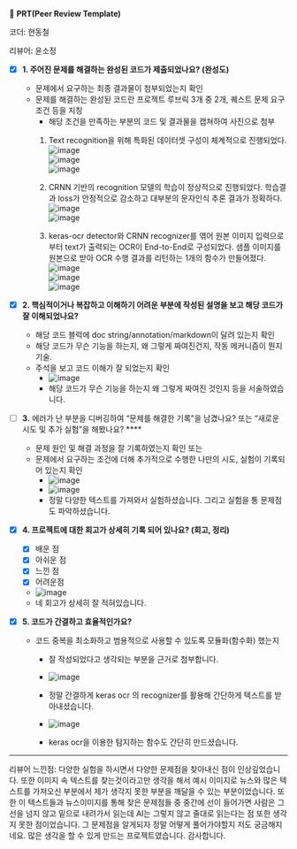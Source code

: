 🔑 **PRT(Peer Review Template)**


코더: 현동철


리뷰어: 윤소정

- [X]  **1. 주어진 문제를 해결하는 완성된 코드가 제출되었나요? (완성도)**
    - 문제에서 요구하는 최종 결과물이 첨부되었는지 확인
    - 문제를 해결하는 완성된 코드란 프로젝트 루브릭 3개 중 2개, 
    퀘스트 문제 요구조건 등을 지칭
        - 해당 조건을 만족하는 부분의 코드 및 결과물을 캡쳐하여 사진으로 첨부
        1. Text recognition을 위해 특화된 데이터셋 구성이 체계적으로 진행되었다.<br>![image](https://github.com/hyeonDD/aiffel/assets/104029654/4245d040-f6cd-43f2-85a4-6037b15085e3)<br>
          ![image](https://github.com/hyeonDD/aiffel/assets/104029654/937b0c12-5b02-4a8f-a3eb-12dfc7c46543)<br>![image](https://github.com/hyeonDD/aiffel/assets/104029654/b27ce250-bd18-4ebd-af54-95dacba9884d)<br>
        2. CRNN 기반의 recognition 모델의 학습이 정상적으로 진행되었다.	학습결과 loss가 안정적으로 감소하고 대부분의 문자인식 추론 결과가 정확하다.<br> ![image](https://github.com/hyeonDD/aiffel/assets/104029654/47950a16-edea-42d8-84f2-ffe5fa1c0406)<br>![image](https://github.com/hyeonDD/aiffel/assets/104029654/c8ddcf1c-08b6-4bfb-8a79-7c3a1daa997d)

        3. keras-ocr detector와 CRNN recognizer를 엮어 원본 이미지 입력으로부터 text가 출력되는 OCR이 End-to-End로 구성되었다.	샘플 이미지를 원본으로 받아 OCR 수행 결과를 리턴하는 1개의 함수가 만들어졌다.<br> ![image](https://github.com/hyeonDD/aiffel/assets/104029654/38e7ccf8-74cf-4a3f-a249-f98d154042cb)<br>![image](https://github.com/hyeonDD/aiffel/assets/104029654/4e6c13fa-410d-4b87-b5ba-f55b483db41c)<br>![image](https://github.com/hyeonDD/aiffel/assets/104029654/2b42c7ca-09ab-431d-9190-e7c1072b9d85)

 
- [X]  **2. 핵심적이거나 복잡하고 이해하기 어려운 부분에 작성된 설명을 보고 해당 코드가 잘 이해되었나요?**
    - 해당 코드 블럭에 doc string/annotation/markdown이 달려 있는지 확인
    - 해당 코드가 무슨 기능을 하는지, 왜 그렇게 짜여진건지, 작동 메커니즘이 뭔지 기술.
    - 주석을 보고 코드 이해가 잘 되었는지 확인
        - ![image](https://github.com/hyeonDD/aiffel/assets/104029654/903b8aaa-d497-4e5f-9de2-62b9abf030bf)
        - 해당 코드가 무슨 기능을 하는지 왜 그렇게 짜여진 것인지 등을 서술하였습니다.
        
- [ ]  **3.** 에러가 난 부분을 디버깅하여 “문제를 해결한 기록”을 남겼나요? 또는
   “새로운 시도 및 추가 실험”을 해봤나요? ****
    - 문제 원인 및 해결 과정을 잘 기록하였는지 확인 또는
    - 문제에서 요구하는 조건에 더해 추가적으로 수행한 나만의 시도, 
    실험이 기록되어 있는지 확인
        - ![image](https://github.com/hyeonDD/aiffel/assets/104029654/ba4c8f75-513d-4265-a105-90ea69f40940)
        - ![image](https://github.com/hyeonDD/aiffel/assets/104029654/cd54e65f-0b0b-46b5-ad69-84cb08b9132a)
        - 정말 다양한 텍스트를 가져와서 실험하셨습니다. 그리고 실험을 통 문제점도 파악하셨습니다.


        
- [X]  **4. 프로젝트에 대한 회고가 상세히 기록 되어 있나요? (회고, 정리)**
    - [X]  배운 점
    - [X]  아쉬운 점
    - [X]  느낀 점
    - [X]  어려운점
    - ![image](https://github.com/hyeonDD/aiffel/assets/104029654/1bb0f655-4105-4158-bbc4-43d2b2838190)
    - 네 회고가 상세히 잘 적혀있습니다.


- [X]  **5. 코드가 간결하고 효율적인가요?**
    - 코드 중복을 최소화하고 범용적으로 사용할 수 있도록 모듈화(함수화) 했는지
        - 잘 작성되었다고 생각되는 부분을 근거로 첨부합니다.
        - ![image](https://github.com/hyeonDD/aiffel/assets/104029654/a13e3c78-17b9-4a33-9b21-1ff1c869b39e)

        - 정말 간결하게 keras ocr 의 recognizer를 활용해 간단하게 텍스트를 받아내셨습니다.
        - ![image](https://github.com/hyeonDD/aiffel/assets/104029654/86b92b93-c7e5-43b8-8400-d4f4e9f049fc)
        - keras ocr을 이용한 탐지하는 함수도 간단히 만드셨습니다.

-----------------------------------------------------------------------------------------------
리뷰어 느낀점:
다양한 실험을 하시면서 다양한 문제점을 찾아내신 점이 인상깊었습니다. 또한 이미지 속 텍스트를 찾는것이라고만 생각을 해서 예시 이미지로 뉴스와 많은 텍스트를 가져오신 부분에서 제가 생각지 못한 부분을 깨달을 수 있는 부분이었습니다. 또한 이 텍스트들과 뉴스이미지를 통해 찾은 문제점들 중 중간에 선이 들어가면 사람은 그 선을 넘지 않고 밑으로 내려가서 읽는데 AI는 그렇지 않고 줄대로 읽는다는 점 또한 생각지 못한 점이었습니다. 그 문제점을 알게되자 정말 어떻게 풀어가야할지 저도 궁금해지네요. 많은 생각을 할 수 있게 만드는 프로젝트였습니다. 감사합니다.
